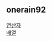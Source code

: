 <h2>onerain92</h2><a href="https://www.notion.so/01d1a0a9646a4e178ba2e511080c430b">연산자</a><br><a href="https://www.notion.so/d8d49ef275d64f02bcaabfbbf5859782">배열</a>